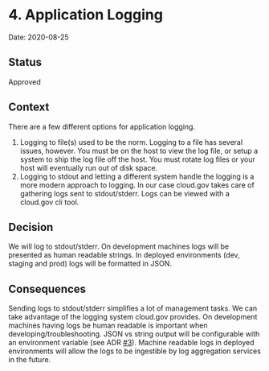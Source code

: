 # 4. Application Logging

Date: 2020-08-25

## Status

Approved

## Context

There are a few different options for application logging.

 1. Logging to file(s) used to be the norm. Logging to a file has several issues, however. You must be on the host to view the log file, or setup a system to ship the log file off the host. You must rotate log files or your host will eventually run out of disk space.
 2. Logging to stdout and letting a different system handle the logging is a more modern approach to logging. In our case cloud.gov takes care of gathering logs sent to stdout/stderr. Logs can be viewed with a cloud.gov cli tool.

## Decision

We will log to stdout/stderr. On development machines logs will be presented as human readable strings. In deployed environments (dev, staging and prod) logs will be formatted in JSON.

## Consequences

Sending logs to stdout/stderr simplifies a lot of management tasks. We can take advantage of the logging system cloud.gov provides. On development machines having logs be human readable is important when developing/troubleshooting. JSON vs string output will be configurable with an environment variable (see ADR [#3](./0003-configuration.md)). Machine readable logs in deployed environments will allow the logs to be ingestible by log aggregation services in the future.
